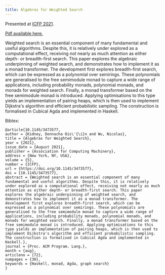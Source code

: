 ```yaml
---
title: Algebras for Weighted Search
---
```


Presented at [ICFP 2021](https://icfp21.sigplan.org).

[Pdf available here.](pdfs/algebras-for-weighted-search.pdf)

Weighted search is an essential component of many fundamental and useful
algorithms. Despite this, it is relatively under explored as a computational
effect, receiving not nearly as much attention as either depth- or breadth-first
search. This paper explores the algebraic underpinning of weighted search, and
demonstrates how to implement it as a monad transformer. The development first
explores breadth-first search, which can be expressed as a polynomial over
semirings. These polynomials are generalised to the free semimodule monad to
capture a wide range of applications, including probability monads, polynomial
monads, and monads for weighted search. Finally, a monad transformer based on
the free semimodule monad is introduced. Applying optimisations to this type
yields an implementation of pairing heaps, which is then used to implement
Dijkstra's algorithm and efficient probabilistic sampling. The construction is
formalised in Cubical Agda and implemented in Haskell.

Bibtex:

```
@article{10.1145/3473577, 
author = {Kidney, Donnacha Ois\'{\i}n and Wu, Nicolas}, 
title = {Algebras for Weighted Search}, 
year = {2021},
issue_date = {August 2021}, 
publisher = {Association for Computing Machinery}, 
address = {New York, NY, USA}, 
volume = {5},
number = {ICFP}, 
url = {https://doi.org/10.1145/3473577},
doi = {10.1145/3473577}, 
abstract = {Weighted search is an essential component of many fundamental and useful algorithms. Despite this, it is relatively under explored as a computational effect, receiving not nearly as much attention as either depth- or breadth-first search. This paper explores the algebraic underpinning of weighted search, and demonstrates how to implement it as a monad transformer. The development first explores breadth-first search, which can be expressed as a polynomial over semirings. These polynomials are generalised to the free semimodule monad to capture a wide range of applications, including probability monads, polynomial monads, and monads for weighted search. Finally, a monad transformer based on the free semimodule monad is introduced. Applying optimisations to this type yields an implementation of pairing heaps, which is then used to implement Dijkstra's algorithm and efficient probabilistic sampling. The construction is formalised in Cubical Agda and implemented in Haskell.}, 
journal = {Proc. ACM Program. Lang.},
month = {aug}, 
articleno = {72},
numpages = {30},
keywords = {Haskell, monad, Agda, graph search} 
}
```
